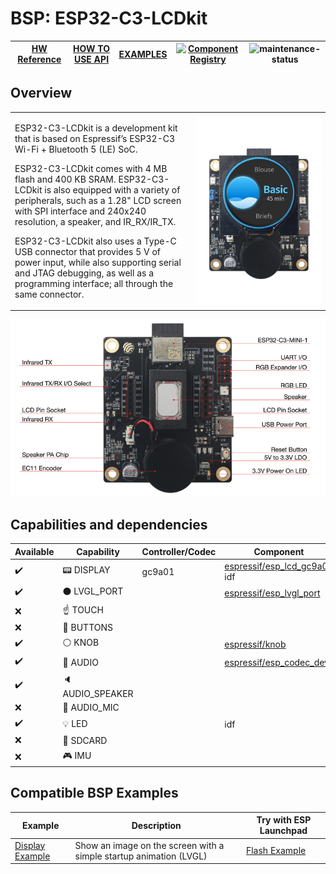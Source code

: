 # BSP: ESP32-C3-LCDkit

| [HW Reference](https://docs.espressif.com/projects/espressif-esp-dev-kits/en/latest/esp32c3/esp32-c3-lcdkit/user_guide.html) | [HOW TO USE API](API.md) | [EXAMPLES](#compatible-bsp-examples) | [![Component Registry](https://components.espressif.com/components/espressif/esp32_c3_lcdkit/badge.svg)](https://components.espressif.com/components/espressif/esp32_c3_lcdkit) | ![maintenance-status](https://img.shields.io/badge/maintenance-actively--developed-brightgreen.svg) |
| --- | --- | --- | --- | -- |

## Overview

<table>
<tr><td>

ESP32-C3-LCDkit is a development kit that is based on Espressif’s ESP32-C3 Wi-Fi + Bluetooth 5 (LE) SoC.

ESP32-C3-LCDkit comes with 4 MB flash and 400 KB SRAM. ESP32-C3-LCDkit is also equipped with a variety of peripherals, such as a 1.28" LCD screen with SPI interface and 240x240 resolution, a speaker, and IR_RX/IR_TX.

ESP32-C3-LCDkit also uses a Type-C USB connector that provides 5 V of power input, while also supporting serial and JTAG debugging, as well as a programming interface; all through the same connector.

</td><td width="200">
  <img src="doc/esp32_c3_lcdkit.webp">
</td></tr>
</table>

![image](doc/pic.png)

## Capabilities and dependencies

<div align="center">
<!-- START_DEPENDENCIES -->

|     Available    |       Capability       |Controller/Codec|                                                Component                                               |    Version   |
|------------------|------------------------|----------------|--------------------------------------------------------------------------------------------------------|--------------|
|:heavy_check_mark:|     :pager: DISPLAY    |     gc9a01     |[espressif/esp_lcd_gc9a01](https://components.espressif.com/components/espressif/esp_lcd_gc9a01)<br/>idf|^1<br/>>=5.0.0|
|:heavy_check_mark:|:black_circle: LVGL_PORT|                |     [espressif/esp_lvgl_port](https://components.espressif.com/components/espressif/esp_lvgl_port)     |      ^2      |
|        :x:       |    :point_up: TOUCH    |                |                                                                                                        |              |
|        :x:       | :radio_button: BUTTONS |                |                                                                                                        |              |
|:heavy_check_mark:|   :white_circle: KNOB  |                |              [espressif/knob](https://components.espressif.com/components/espressif/knob)              |    ^0.1.3    |
|:heavy_check_mark:|  :musical_note: AUDIO  |                |     [espressif/esp_codec_dev](https://components.espressif.com/components/espressif/esp_codec_dev)     |    ^1,<1.2   |
|:heavy_check_mark:| :speaker: AUDIO_SPEAKER|                |                                                                                                        |              |
|        :x:       | :microphone: AUDIO_MIC |                |                                                                                                        |              |
|:heavy_check_mark:|       :bulb: LED       |                |                                                   idf                                                  |    >=5.0.0   |
|        :x:       |  :floppy_disk: SDCARD  |                |                                                                                                        |              |
|        :x:       |    :video_game: IMU    |                |                                                                                                        |              |

<!-- END_DEPENDENCIES -->
</div>

## Compatible BSP Examples

<div align="center">
<!-- START_EXAMPLES -->

| Example | Description | Try with ESP Launchpad |
| ------- | ----------- | ---------------------- |
| [Display Example](https://github.com/espressif/esp-bsp/tree/master/examples/display) | Show an image on the screen with a simple startup animation (LVGL) | [Flash Example](https://espressif.github.io/esp-launchpad/?flashConfigURL=https://espressif.github.io/esp-bsp/config.toml&app=display) |

<!-- END_EXAMPLES -->
</div>

<!-- START_BENCHMARK -->
<!-- END_BENCHMARK -->
